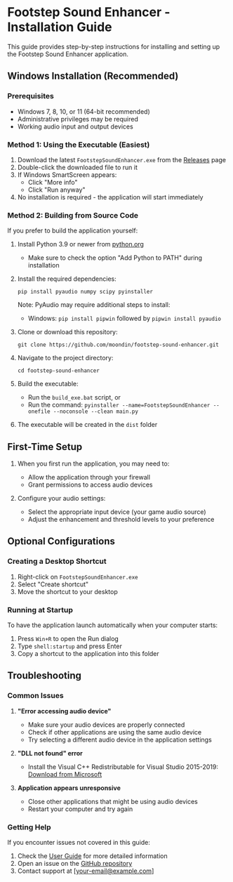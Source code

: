 # Footstep Sound Enhancer - Installation Guide

This guide provides step-by-step instructions for installing and setting up the Footstep Sound Enhancer application.

## Windows Installation (Recommended)

### Prerequisites

- Windows 7, 8, 10, or 11 (64-bit recommended)
- Administrative privileges may be required
- Working audio input and output devices

### Method 1: Using the Executable (Easiest)

1. Download the latest `FootstepSoundEnhancer.exe` from the [Releases](https://github.com/moondin/footstep-sound-enhancer/releases) page
2. Double-click the downloaded file to run it
3. If Windows SmartScreen appears:
   - Click "More info"
   - Click "Run anyway"
4. No installation is required - the application will start immediately

### Method 2: Building from Source Code

If you prefer to build the application yourself:

1. Install Python 3.9 or newer from [python.org](https://www.python.org/downloads/)
   - Make sure to check the option "Add Python to PATH" during installation

2. Install the required dependencies:
   ```
   pip install pyaudio numpy scipy pyinstaller
   ```
   
   Note: PyAudio may require additional steps to install:
   - Windows: `pip install pipwin` followed by `pipwin install pyaudio`

3. Clone or download this repository:
   ```
   git clone https://github.com/moondin/footstep-sound-enhancer.git
   ```
   
4. Navigate to the project directory:
   ```
   cd footstep-sound-enhancer
   ```
   
5. Build the executable:
   - Run the `build_exe.bat` script, or
   - Run the command: `pyinstaller --name=FootstepSoundEnhancer --onefile --noconsole --clean main.py`
   
6. The executable will be created in the `dist` folder

## First-Time Setup

1. When you first run the application, you may need to:
   - Allow the application through your firewall
   - Grant permissions to access audio devices
   
2. Configure your audio settings:
   - Select the appropriate input device (your game audio source)
   - Adjust the enhancement and threshold levels to your preference

## Optional Configurations

### Creating a Desktop Shortcut

1. Right-click on `FootstepSoundEnhancer.exe` 
2. Select "Create shortcut"
3. Move the shortcut to your desktop

### Running at Startup

To have the application launch automatically when your computer starts:

1. Press `Win+R` to open the Run dialog
2. Type `shell:startup` and press Enter
3. Copy a shortcut to the application into this folder

## Troubleshooting

### Common Issues

1. **"Error accessing audio device"**
   - Make sure your audio devices are properly connected
   - Check if other applications are using the same audio device
   - Try selecting a different audio device in the application settings

2. **"DLL not found" error**
   - Install the Visual C++ Redistributable for Visual Studio 2015-2019:
     [Download from Microsoft](https://aka.ms/vs/16/release/vc_redist.x64.exe)

3. **Application appears unresponsive**
   - Close other applications that might be using audio devices
   - Restart your computer and try again

### Getting Help

If you encounter issues not covered in this guide:

1. Check the [User Guide](USER_GUIDE.md) for more detailed information
2. Open an issue on the [GitHub repository](https://github.com/moondin/footstep-sound-enhancer/issues)
3. Contact support at [your-email@example.com]
